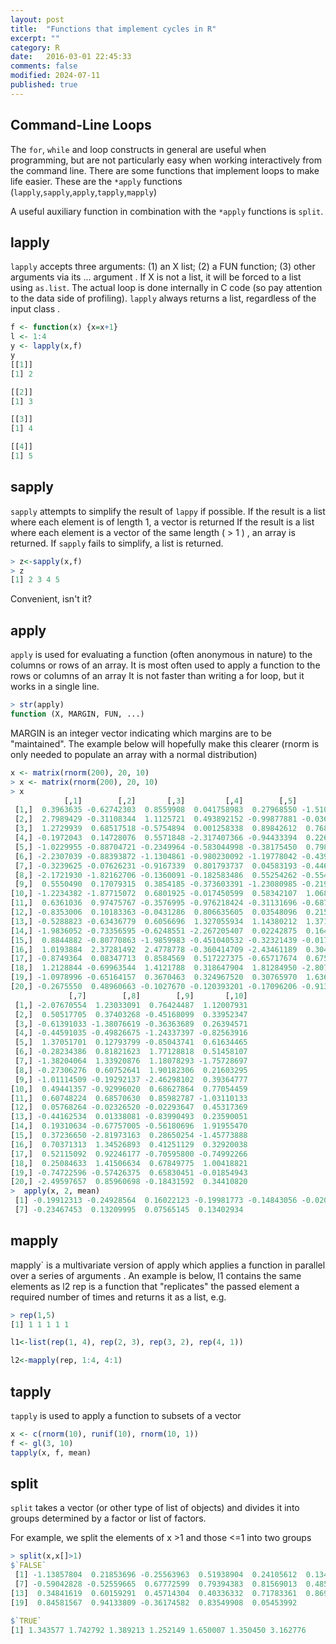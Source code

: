 ```yaml
---
layout: post
title:  "Functions that implement cycles in R"
excerpt: ""
category: R 
date:   2016-03-01 22:45:33
comments: false
modified: 2024-07-11
published: true
---
```


## Command-Line Loops

The `for`, `while` and loop constructs in general are useful when programming, but are not particularly easy when working interactively from the command line. There are some functions that implement loops to make life easier. These are the `*apply` functions (`lapply`,`sapply`,`apply`,`tapply`,`mapply`)

A useful auxiliary function in combination with the `*apply` functions is `split`.

## lapply
`lapply` accepts three arguments: (1) an X list; (2) a FUN function; (3) other arguments via its ... argument . If X is not a list, it will be forced to a list using `as.list`.
The actual loop is done internally in C code (so pay attention to the data side of profiling).
`lapply` always returns a list, regardless of the input class .

```r
f <- function(x) {x=x+1}
l <- 1:4
y <- lapply(x,f)
y
[[1]]
[1] 2

[[2]]
[1] 3

[[3]]
[1] 4

[[4]]
[1] 5

```


## sapply
`sapply` attempts to simplify the result of `lappy` if possible.
If the result is a list where each element is of length 1, a vector is returned
If the result is a list where each element is a vector of the same length ( > 1 ) , an array is returned.
If `sapply` fails to simplify, a list is returned.

```r
> z<-sapply(x,f)
> z
[1] 2 3 4 5
```

Convenient, isn't it?

## apply
`apply` is used for evaluating a function (often anonymous in nature) to the columns or rows of an array.
It is most often used to apply a function to the rows or columns of an array
It is not faster than writing a for loop, but it works in a single line.

```r
> str(apply)
function (X, MARGIN, FUN, ...) 
```
MARGIN is an integer vector indicating which margins are to be "maintained".
The example below will hopefully make this clearer (rnorm is only needed to populate an array with a normal distribution)

```r
x <- matrix(rnorm(200), 20, 10)
> x <- matrix(rnorm(200), 20, 10)
> x
            [,1]        [,2]       [,3]         [,4]        [,5]        [,6]
 [1,]  0.3963635 -0.62742303  0.8559908  0.041758983  0.27968550 -1.51067608
 [2,]  2.7989429 -0.31108344  1.1125721  0.493892152 -0.99877881 -0.03635573
 [3,]  1.2729939  0.68517518 -0.5754894  0.001258338  0.89842612  0.76899917
 [4,] -0.1972043  0.14728076  0.5571848 -2.317407366 -0.94433394  0.22643282
 [5,] -1.0229955 -0.88704721 -0.2349964 -0.583044998 -0.38175450  0.79859082
 [6,] -2.2307039 -0.88393872 -1.1304861 -0.980230092 -1.19778042 -0.43944938
 [7,] -0.3239625 -0.07626231 -0.9167339  0.801793737  0.04583193 -0.44677327
 [8,] -2.1721930 -1.82162706 -0.1360091 -0.182583486  0.55254262 -0.55473856
 [9,]  0.5550490  0.17079315  0.3854185 -0.373603391 -1.23080985 -0.21907699
[10,] -1.2234382 -1.87715072  0.6801925 -0.017450599  0.58342107  1.06882246
[11,]  0.6361036  0.97475767 -0.3576995 -0.976218424 -0.31131696 -0.68747609
[12,] -0.8353006  0.10183363 -0.0431286  0.806635605  0.03548096  0.21567848
[13,] -0.5288823 -0.63436779  0.6056696  1.327055934  1.14380212  1.37146119
[14,] -1.9836052 -0.73356595 -0.6248551 -2.267205407  0.02242875  0.16491377
[15,]  0.8844882 -0.80770863 -1.9859983 -0.451040532 -0.32321439 -0.01792890
[16,]  1.0193884  2.37281492  2.4778778 -0.360414709 -2.43461189  0.30425171
[17,] -0.8749364  0.08347713  0.8584569  0.517227375 -0.65717674  0.67537576
[18,]  1.2128844 -0.69963544  1.4121788  0.318647904  1.81284950 -2.80769002
[19,] -1.0978996 -0.65164157  0.3670463  0.324967520  0.30765970  1.63676395
[20,] -0.2675550  0.48960663 -0.1027670 -0.120393201 -0.17096206 -0.91307091
             [,7]        [,8]        [,9]       [,10]
 [1,] -2.07670554  1.23033091  0.76424487  1.12007931
 [2,]  0.50517705  0.37403268 -0.45168099  0.33952347
 [3,] -0.61391033 -1.38076619 -0.36363689  0.26394571
 [4,] -0.44591035 -0.49826675 -1.24337397 -0.82563916
 [5,]  1.37051701  0.12793799 -0.85043741  0.61634465
 [6,] -0.28234386  0.81821623  1.77128818  0.51458107
 [7,] -1.38204064  1.33920876  1.18078293 -1.75728697
 [8,] -0.27306276  0.60752641  1.90182306  0.21603295
 [9,] -1.01114509 -0.19292137 -2.46298102  0.39364777
[10,]  0.49441357 -0.92996020  0.68627864  0.77054459
[11,]  0.60748224  0.68570630  0.85982787 -1.03110133
[12,]  0.05768264 -0.02326520 -0.02293647  0.45317369
[13,] -0.44162534  0.01338081 -0.83990493  0.23590051
[14,]  0.19310634 -0.67757005 -0.56180696  1.91955470
[15,]  0.37236650 -2.81973163  0.28650254 -1.45773888
[16,]  0.70371313  1.34526893  0.41251129  0.32920038
[17,]  0.52115092  0.92246177 -0.70595800 -0.74992266
[18,]  0.25084633  1.41506634  0.67849775  1.00418821
[19,] -0.74722596 -0.57426375  0.65830451 -0.01854943
[20,] -2.49597657  0.85960698 -0.18431592  0.34410820
>  apply(x, 2, mean)
 [1] -0.19912313 -0.24928564  0.16022123 -0.19981773 -0.14843056 -0.02009729
 [7] -0.23467453  0.13209995  0.07565145  0.13402934

```
## mapply
mapply` is a multivariate version of apply which applies a function in parallel over a series of arguments .
An example is below, l1 contains the same elements as l2
rep is a function that "replicates" the passed element a required number of times and returns it as a list, e.g.

```r
> rep(1,5)
[1] 1 1 1 1 1
```

```r
l1<-list(rep(1, 4), rep(2, 3), rep(3, 2), rep(4, 1))

l2<-mapply(rep, 1:4, 4:1)
```


## tapply
`tapply` is used to apply a function to subsets of a vector

```r
x <- c(rnorm(10), runif(10), rnorm(10, 1))
f <- gl(3, 10)
tapply(x, f, mean)
```
## split
`split` takes a vector (or other type of list of objects) and divides it into groups determined by a factor or list of factors.

For example, we split the elements of x >1 and those <=1 into two groups

```r
> split(x,x[]>1)
$`FALSE`
 [1] -1.13857804  0.21853696 -0.25563963  0.51938904  0.24105612  0.13492624
 [7] -0.59042828 -0.52559665  0.67772599  0.79394383  0.81569013  0.48512614
[13]  0.34841619  0.60159291  0.45714304  0.40336332  0.71783361  0.86962872
[19]  0.84581567  0.94133809 -0.36174582  0.83549908  0.05453992

$`TRUE`
[1] 1.343577 1.742792 1.389213 1.252149 1.650007 1.350450 3.162776

```




